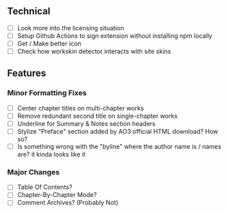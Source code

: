 ## Technical
- [ ] Look more into the licensing situation
- [ ] Setup Github Actions to sign extension without installing npm locally
- [ ] Get / Make better icon
- [ ] Check how workskin detector interacts with site skins

## Features
### Minor Formatting Fixes
- [ ] Center chapter titles on multi-chapter works
- [ ] Remove redundant second title on single-chapter works
- [ ] Underline for Summary & Notes section headers
- [ ] Stylize "Preface" section added by AO3 official HTML download? How so?
- [ ] Is something wrong with the "byline" where the author name is / names are? it kinda looks like it

### Major Changes
- [ ] Table Of Contents?
- [ ] Chapter-By-Chapter Mode?
- [ ] Comment Archives? (Probably Not)
